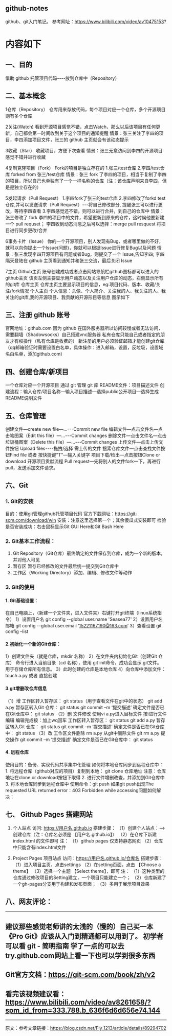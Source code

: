 ## github-notes

github、git入门笔记。
参考网址：https://www.bilibili.com/video/av10475153?


# 内容如下

## 一、目的
借助 github 托管项目代码----放到仓库中（Repository）

## 二、基本概念
1仓库（Repository）
仓库用来存放代码，每个项目对应一个仓库，多个开源项目则有多个仓库

2关注(Watch)
看到开源项目感觉不错，点击Watch，那么以后该项目有任何更新，自己都会第一时间收到关于这个项目的通知提醒
情景：张三关注了李四的项目，李四添加项目文件，张三的 github 主页就会有该动态提示

3收藏（Star）
收藏项目，方便下次查看
情景：张三无意访问到李四的开源项目感觉不错并进行收藏

4复制克隆项目（Fork）
Fork的项目是独立存在的
1.张三/test仓库
2.李四/test仓库
forked from 张三/test仓库
情景：张三 fork 了李四的项目，相当于复制了李四的项目，所以自己也单独有了一个一样名称的仓库（注：该仓库声明来自李四，但是是独立存在的）

5发起请求（Pull Request）
1.李四fork了张三的test仓库
2.李四修改了forkd test仓库,并可以发送请求（Pull Request）---将自己修改部分, 提醒张三可以进行更改，等待李四查看
3.李四感觉还不错，则可以进行合并，到自己的仓库中
情景：张三修改了 fork 李四的项目中的文件，希望更新到原来的仓库，这时候他要新建一个 pull requset； 李四收到动态消息之后可以选择：merge pull resquest 将项目进行同步更改/合并

6事务卡片（Issue）
你的一个开源项目，别人发现有Bug、或者哪里做的不好，就可以向你提出一个Issue(问题)，你就可以根据Issue进行修复Bug以及问题
情景：张三发现李四开源项目有问题或者Bug，则提交了一个 Issue,告知李四; 李四隔天登陆在 github 主页看到通知并和张三交流，最后关闭 Issue

7主页
Github主页
账号创建成功或者点击网站导航栏github图标都可以进入的github主页
该页左侧主要显示用户动态以及关注用户仓库的动态，右侧显示所有的git库
仓库主页
仓库主页主要显示项目的信息，eg:项目代码、版本、收藏/关注/fork情况
个人主页
个人信息：头像、个人简介、关注我的人、我关注的人、我关注的git库,我的开源项目、我贡献的开源形目等信息
图示如下
 
## 三、注册 github 账号
官网地址：github.com
因为 github 在国外服务器所以访问较慢或者无法访问，需要翻墙（Shadowsocks）自己搭建vnc服务器
私有仓库只能自己或者指定的朋友才有权操作（私有仓库是收费的）
新注册的用户必须验证邮箱才能创建git仓库（qq邮箱验证时需要设置白名单，具体操作：进入邮箱，设置，反垃圾，设置域名白名单，添加github.com）

## 四、创建仓库/新项目
一个仓库对应一个开源项目
通过 git 管理 git 库
README文件：项目描述文件
创建流程：输入仓库/项目名称—输入项目描述—选择public公开项目—选择生成README说明文件

## 五、仓库管理
创建文件—create new file—…---Commit new file
编辑文件—点击文件名—点击笔图案（Edit this file）—…---Commit changes
删除文件—点击文件名—点击垃圾桶图案（Delete this file）—…---Commit changes
上传文件—点击上传文件按钮 Upload files----拖拽/选择 需上传的文件
搜索仓库文件—点击查找文件按钮Find file 或者 按快捷键"T"—输入关键字
项目下载/检出—点击按钮Clone or download
开源项目贡献流程
Pull request—先将别人的文件fork一下，再进行pull，发送添加文件请求。

## 六、Git
### 1. Git的安装
目的：使用git管理github托管项目代码
官方下载网址：https://git-scm.com/download/win
安装：注意这里选择第一个；其余傻瓜式安装即可
检验是否安装成功：右击鼠标显示Git GUI Here和Git Bash Here
### 2. Git基本工作流程：
1. Git Repository（Git仓库）最终确定的文件保存到仓库，成为一个新的版本，并对他人可见
2. 暂存区 暂存已经修改的文件最后统一提交到Git仓库中
3. 工作区（Working Directory）添加、编辑、修改文件等动作
### 3. Git的使用
#### 1. Git基础设置：
在自己电脑上，（新建一个文件夹，进入文件夹）右键打开git终端（linux系统指令）
1）设置用户名 git config --global user.name 'Seasea77'
2）设置用户名邮箱 git config --global user.email ‘15221167190@163.com’
3）查看设置 git config –list
#### 2.初始化一个新的Git仓库：
1）创建文件夹（就是仓库，mkdir 名称）
2）在文件夹内初始化Git（创建Git 仓库）
	命令行进入当前目录（cd 名称），使用 git init命令，成功会显示.git文件。
用于存储仓库所有信息。
3）此时创建的仓库是本地仓库
4）向仓库中添加文件：touch a.py 或者 直接创建
#### 3.git增删改仓库信息
（1）增
工作区转入暂存区：
	git status（用于查看文件在git中的状态）
	git add a.py
暂存区转入Git 仓库：
	git status
	git commit –m ‘提交描述’
确定文件是否已在Git仓库中：
	git status
（2）删
文件修改
使用vi a.py进入目标文件
按i进行文件编辑
编辑完成按：加上wq回车
工作区转入暂存区：
	git status
	git add a.py
暂存区转入Git 仓库：
	git status
	git commit –m ‘提交描述’
确定文件是否已在Git仓库中：
	git status
（3）改
工作区文件删除
	rm a.py
从git中删除文件
	git rm a.py
提交操作
	git commit –m ‘提交描述’
确定文件是否已在Git仓库中：
	git status
#### 4. 远程仓库
使用目的：备份、实现代码共享集中化管理
如何将本地仓库同步到远程仓库中：
	1.	将远程仓库（github对应的项目）复制到本地：
		git clone 仓库地址
	注意：仓库地址在clone or download按钮下取得
	2.	进行文件增删改查，并添加到Git仓库中
	3.	将本地仓库同步到远程仓库中
		使用命令：git push
如果git push出现The requested URL returned error：403 Forbidden while accessing问题如何解决：
 
## 七、 Github Pages 搭建网站
1. 个人站点
访问: https://用户名.github.io
搭建步骤：
（1）创建个人站点：—>创建仓库（注：仓库名必须是 【用户名.github.io】）
（2）在仓库下新建index.html 的文件即可
注：
（1）github pages 仅支持静态网页
（2）仓库中只能含有index.html文件

2. Project Pages 项目站点
访问：https://用户名.github.io/仓库名
搭建步骤：
（1）进入项目主页，点击settings
（2）在setting页面，点击 【Choose a theme】
（3）选择一个主题 【Select theme】，即可
注：
（1）这种类型的仓库通过修改项目的Setting建立，一个项目只能建立一个；
（2）仓库新建了一个gh-pages分支用于构建和发布页面；
（3）多用于展示项目效果

## 八、网友评论：
--------------------- 
建议那些感觉老师讲的太浅的（慢的）自己买一本 《Pro Git》应该从入门到精通都可以用到了。
初学者可以看 git - 简明指南
学了一点的可以去 try.github.com网站上看一下也可以学到很多东西
--------------------- 
Git官方文档：https://git-scm.com/book/zh/v2
--------------------- 
看完该视频建议看：https://www.bilibili.com/video/av8261658/?spm_id_from=333.788.b_636f6d6d656e74.144
--------------------- 
--------------------- 
原文：参考文章链接：https://blog.csdn.net/Fly_1213/article/details/89294702 
